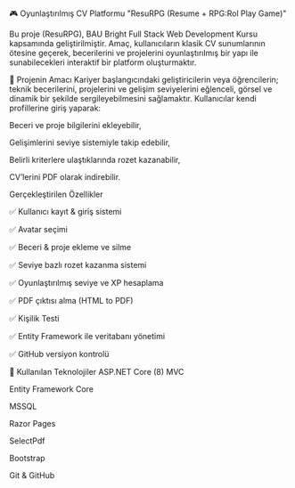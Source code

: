 🎮 Oyunlaştırılmış CV Platformu "ResuRPG (Resume + RPG:Rol Play Game)"

Bu proje (ResuRPG), BAU Bright Full Stack Web Development Kursu kapsamında geliştirilmiştir. Amaç, kullanıcıların klasik CV sunumlarının ötesine geçerek, becerilerini ve projelerini oyunlaştırılmış bir yapı ile sunabilecekleri interaktif bir platform oluşturmaktır.

🎯 Projenin Amacı
Kariyer başlangıcındaki geliştiricilerin veya öğrencilerin; teknik becerilerini, projelerini ve gelişim seviyelerini eğlenceli, görsel ve dinamik bir şekilde sergileyebilmesini sağlamaktır. Kullanıcılar kendi profillerine giriş yaparak:

Beceri ve proje bilgilerini ekleyebilir,

Gelişimlerini seviye sistemiyle takip edebilir,

Belirli kriterlere ulaştıklarında rozet kazanabilir,

CV’lerini PDF olarak indirebilir.

Gerçekleştirilen Özellikler

✅ Kullanıcı kayıt & giriş sistemi

✅ Avatar seçimi

✅ Beceri & proje ekleme ve silme

✅ Seviye bazlı rozet kazanma sistemi

✅ Oyunlaştırılmış seviye ve XP hesaplama

✅ PDF çıktısı alma (HTML to PDF)

✅ Kişilik Testi

✅ Entity Framework ile veritabanı yönetimi

✅ GitHub versiyon kontrolü

🧩 Kullanılan Teknolojiler
ASP.NET Core (8) MVC

Entity Framework Core

MSSQL

Razor Pages

SelectPdf

Bootstrap

Git & GitHub
